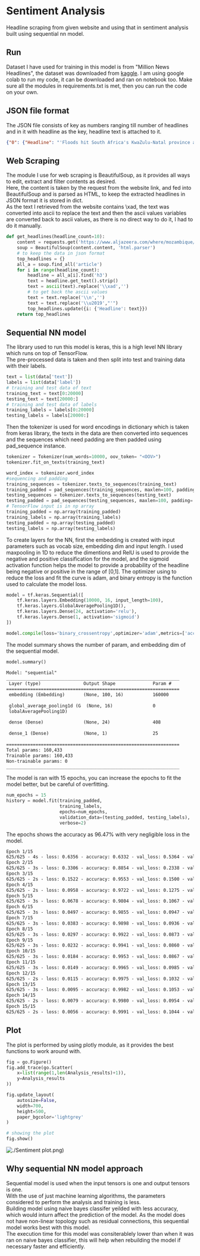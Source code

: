 # Sentiment Analysis
Headline scraping from given website and using that in sentiment analysis built using sequential nn model. 
## Run
Dataset I have used for training in this model is from "Million News Headlines", the dataset was downloaded from [kaggle](https://www.kaggle.com/datasets/therohk/million-headlines?resource=download).
I am using google colab to run my code, it can be downloaded and ran on notebook too.
Make sure all the modules in requirements.txt is met, then you can run the code on your own.
## JSON file format
The JSON file consists of key as numbers ranging till number of headlines and in it with headline as the key, headline text is attached to it.

```json
{"0": {"Headline": "'Floods hit South Africa's KwaZulu-Natal province again'"}, "1": {"Headline": "'Mozambique: Cyclone Gombe death toll rises to 53'"}, "2": {"Headline": "'Mozambique announces new prime minister after cabinet reshuffle'"}, "3": {"Headline": "'Analysis: Can African gas replace Russian supplies to Europe?'"}, "4": {"Headline": "'Dozens dead from Tropical Storm Ana in southern Africa'"}, "5": {"Headline": "'Southern Africa bloc SADC extends Mozambique mission'"}, "6": {"Headline": "'Climate change and famine | Start Here'"}, "7": {"Headline": "'In Mozambique, Kagame says Rwandan troops' work not over'"}, "8": {"Headline": "'Rwanda, Mozambique forces recapture port city from rebels'"}, "9": {"Headline": "'Rwanda deploys 1,000 soldiers to Mozambique's Cabo Delgado'"}}
```
## Web Scraping
The module I use for web scraping is BeautifulSoup, as it provides all ways to edit, extract and filter contents as desired.  
Here, the content is taken by the request from the website link, and fed into BeautifulSoup and is parsed as HTML, to keep the extracted headlines in JSON format it is stored in dict.  
As the text I retrieved from the website contains \xad, the text was converted into ascii to replace the text and then the ascii values variables are converted back to ascii values, as there is no direct way to do it, I had to do it manually.
```python
def get_headlines(headline_count=10):
    content = requests.get('https://www.aljazeera.com/where/mozambique/')
    soup = BeautifulSoup(content.content, 'html.parser')
    # to keep the data in json format
    top_headlines = {}
    all_a = soup.find_all('article')
    for i in range(headline_count):
        headline = all_a[i].find('h3')
        text = headline.get_text().strip()
        text = ascii(text).replace('\\xad','')
        # to get back the ascii values 
        text = text.replace('\\n','')
        text = text.replace('\\u2019',"'")
        top_headlines.update({i: {'Headline': text}})
    return top_headlines
```
## Sequential NN model
The library used to run this model is keras, this is a high level NN library which runs on top of TensorFlow.  
The pre-processed data is taken and then split into test and training data with their labels.
```python
text = list(data['text'])
labels = list(data['label'])
# training and test data of text
training_text = text[0:20000]
testing_text = text[20000:]
# training and test data of labels
training_labels = labels[0:20000]
testing_labels = labels[20000:]
```
Then the tokenizer is used for word encodings in dictionary which is taken from keras library, the texts in the data are then converted into sequences and the sequences which need padding are then padded using pad_sequence instance.
```python
tokenizer = Tokenizer(num_words=10000, oov_token= "<OOV>")
tokenizer.fit_on_texts(training_text)

word_index = tokenizer.word_index
#sequencing and padding
training_sequences = tokenizer.texts_to_sequences(training_text)
training_padded = pad_sequences(training_sequences, maxlen=100, padding='post', truncating='post')
testing_sequences = tokenizer.texts_to_sequences(testing_text)
testing_padded = pad_sequences(testing_sequences, maxlen=100, padding='post', truncating='post')
# TensorFlow input is in np array 
training_padded = np.array(training_padded)
training_labels = np.array(training_labels)
testing_padded = np.array(testing_padded)
testing_labels = np.array(testing_labels)
```
To create layers for the NN, first the embedding is created with input parameters such as vocab size, embedding dim and input length.
I used maxpooling in 1D to reduce the dimentions and RelU is used to provide the negative and positive classification for the model, and the sigmoid activation function helps the model to provide a probability of the headline being negative or positive in the range of [0,1]. The optimizer using to reduce the loss and fit the curve is adam, and binary entropy is the function used to calculate the model loss.
```python
model = tf.keras.Sequential([
    tf.keras.layers.Embedding(10000, 16, input_length=100),
    tf.keras.layers.GlobalAveragePooling1D(),
    tf.keras.layers.Dense(24, activation='relu'),
    tf.keras.layers.Dense(1, activation='sigmoid')
])

model.compile(loss='binary_crossentropy',optimizer='adam',metrics=['accuracy'])
```
The model summary shows the number of param, and embedding dim of the sequential model.
```python
model.summary()
```
```txt
Model: "sequential"
_________________________________________________________________
 Layer (type)                Output Shape              Param #   
=================================================================
 embedding (Embedding)       (None, 100, 16)           160000    
                                                                 
 global_average_pooling1d (G  (None, 16)               0         
 lobalAveragePooling1D)                                          
                                                                 
 dense (Dense)               (None, 24)                408       
                                                                 
 dense_1 (Dense)             (None, 1)                 25        
                                                                 
=================================================================
Total params: 160,433
Trainable params: 160,433
Non-trainable params: 0
_________________________________________________________________
```
The model is ran with 15 epochs, you can increase the epochs to fit the model better, but be careful of overfitting.
```python
num_epochs = 15
history = model.fit(training_padded, 
                    training_labels, 
                    epochs=num_epochs, 
                    validation_data=(testing_padded, testing_labels), 
                    verbose=2)
```
The epochs shows the accuracy as 96.47% with very negligible loss in the model.
```txt
Epoch 1/15
625/625 - 4s - loss: 0.6356 - accuracy: 0.6332 - val_loss: 0.5364 - val_accuracy: 0.6886 - 4s/epoch - 6ms/step
Epoch 2/15
625/625 - 3s - loss: 0.3306 - accuracy: 0.8854 - val_loss: 0.2338 - val_accuracy: 0.9167 - 3s/epoch - 4ms/step
Epoch 3/15
625/625 - 2s - loss: 0.1522 - accuracy: 0.9553 - val_loss: 0.1500 - val_accuracy: 0.9509 - 2s/epoch - 4ms/step
Epoch 4/15
625/625 - 2s - loss: 0.0958 - accuracy: 0.9722 - val_loss: 0.1275 - val_accuracy: 0.9544 - 2s/epoch - 4ms/step
Epoch 5/15
625/625 - 3s - loss: 0.0678 - accuracy: 0.9804 - val_loss: 0.1067 - val_accuracy: 0.9611 - 3s/epoch - 4ms/step
Epoch 6/15
625/625 - 3s - loss: 0.0497 - accuracy: 0.9855 - val_loss: 0.0947 - val_accuracy: 0.9653 - 3s/epoch - 4ms/step
Epoch 7/15
625/625 - 3s - loss: 0.0383 - accuracy: 0.9898 - val_loss: 0.0936 - val_accuracy: 0.9665 - 3s/epoch - 4ms/step
Epoch 8/15
625/625 - 3s - loss: 0.0297 - accuracy: 0.9922 - val_loss: 0.0873 - val_accuracy: 0.9675 - 3s/epoch - 4ms/step
Epoch 9/15
625/625 - 3s - loss: 0.0232 - accuracy: 0.9941 - val_loss: 0.0860 - val_accuracy: 0.9678 - 3s/epoch - 4ms/step
Epoch 10/15
625/625 - 3s - loss: 0.0184 - accuracy: 0.9953 - val_loss: 0.0867 - val_accuracy: 0.9682 - 3s/epoch - 5ms/step
Epoch 11/15
625/625 - 3s - loss: 0.0149 - accuracy: 0.9965 - val_loss: 0.0985 - val_accuracy: 0.9659 - 3s/epoch - 4ms/step
Epoch 12/15
625/625 - 2s - loss: 0.0115 - accuracy: 0.9975 - val_loss: 0.1032 - val_accuracy: 0.9644 - 2s/epoch - 4ms/step
Epoch 13/15
625/625 - 3s - loss: 0.0095 - accuracy: 0.9982 - val_loss: 0.1053 - val_accuracy: 0.9639 - 3s/epoch - 4ms/step
Epoch 14/15
625/625 - 2s - loss: 0.0079 - accuracy: 0.9980 - val_loss: 0.0954 - val_accuracy: 0.9671 - 2s/epoch - 4ms/step
Epoch 15/15
625/625 - 2s - loss: 0.0056 - accuracy: 0.9991 - val_loss: 0.1044 - val_accuracy: 0.9647 - 2s/epoch - 4ms/step
```
## Plot
The plot is performed by using plotly module, as it provides the best functions to work around with.
```python
fig = go.Figure()
fig.add_trace(go.Scatter(
    x=list(range(1,len(Analysis_results)+1)),
    y=Analysis_results
))

fig.update_layout(
    autosize=False,
    width=700,
    height=500,
    paper_bgcolor='lightgrey'
)

# showing the plot
fig.show()
```
![./Sentiment plot.png](https://github.com/DhanushJain/Sentiment_analysis/blob/main/Sentiment%20plot.png))
## Why sequential NN model approach
Sequential model is used when the input tensors is one and output tensors is one.  
With the use of just machine learning algorithms, the parameters considered to perform the analysis and training is less.  
Building model using naive bayes classifer yeilded with less accuracy, which would inturn affect the prediction of the model.
As the model does not have non-linear topology such as residual connections, this sequential model works best with this model.  
The execution time for this model was consiterablely lower than when it was ran on naive bayes classifier, this will help when rebuilding the model if necessary faster and efficiently.

